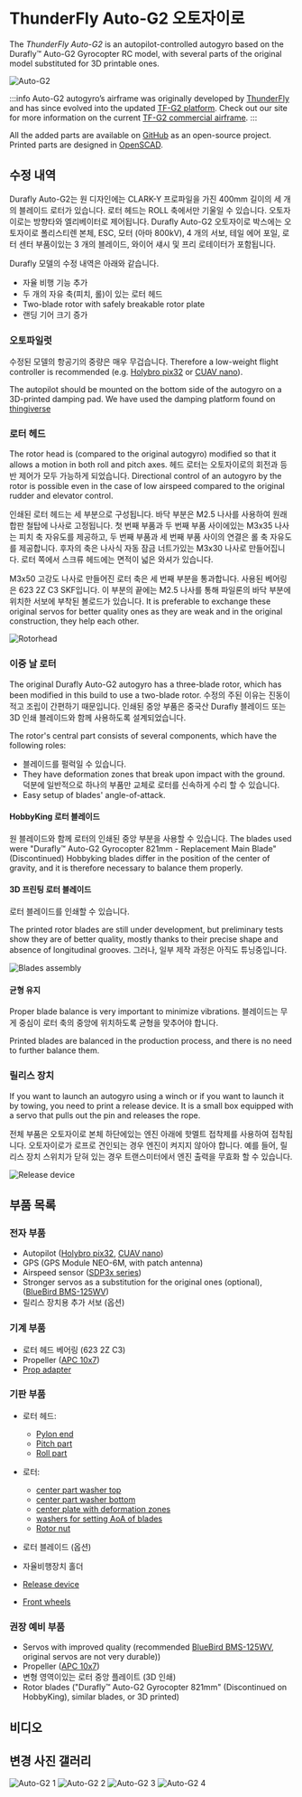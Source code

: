 # ThunderFly Auto-G2 오토자이로

The _ThunderFly Auto-G2_ is an autopilot-controlled autogyro based on the&#x20;
Durafly™ Auto-G2 Gyrocopter RC model, with several parts of the original model substituted for 3D printable ones.

![Auto-G2](../../assets/airframes/autogyro/auto-g2/autog2_title.jpg)

:::info
Auto-G2 autogyro’s airframe was originally developed by [ThunderFly](https://www.thunderfly.cz/) and has since evolved into the updated [TF-G2 platform](https://docs.thunderfly.cz/instruments/TF-G2).
Check out our site for more information on the current [TF-G2 commercial airframe](https://www.thunderfly.cz/tf-g2.html).
:::

All the added parts are available on [GitHub](https://github.com/ThunderFly-aerospace/Auto-G2) as an open-source project.
Printed parts are designed in [OpenSCAD](https://openscad.org/).

## 수정 내역

Durafly Auto-G2는 원 디자인에는 CLARK-Y 프로파일을 가진 400mm 길이의 세 개의 블레이드 로터가 있습니다.
로터 헤드는 ROLL 축에서만 기울일 수 있습니다.
오토자이로는 방향타와 엘리베이터로 제어됩니다.
Durafly Auto-G2 오토자이로 박스에는 오토자이로 폴리스티렌 본체, ESC, 모터 (아마 800kV), 4 개의 서보, 테일 에어 포일, 로터 센터 부품이있는 3 개의 블레이드, 와이어 섀시 및 프리 로테이터가 포함됩니다.

Durafly 모델의 수정 내역은 아래와 같습니다.

- 자율 비행 기능 추가
- 두 개의 자유 축(피치, 롤)이 있는 로터 헤드
- Two-blade rotor with safely breakable rotor plate
- 랜딩 기어 크기 증가

### 오토파일럿

수정된 모델의 항공기의 중량은 매우 무겁습니다.
Therefore a low-weight flight controller is recommended (e.g. [Holybro pix32](../flight_controller/holybro_pix32.md) or [CUAV nano](../flight_controller/cuav_v5_nano.md)).

The autopilot should be mounted on the bottom side of the autogyro on a 3D-printed damping pad.
We have used the damping platform found on [thingiverse](https://www.thingiverse.com/thing:160655)

### 로터 헤드

The rotor head is (compared to the original autogyro) modified so that it allows a motion in both roll and pitch axes.
헤드 로터는 오토자이로의 회전과 등반 제어가 모두 가능하게 되었습니다.
Directional control of an autogyro by the rotor is possible even in the case of low airspeed compared to the original rudder and elevator control.

인쇄된 로터 헤드는 세 부분으로 구성됩니다.
바닥 부분은 M2.5 나사를 사용하여 원래 합판 철탑에 나사로 고정됩니다.
첫 번째 부품과 두 번째 부품 사이에있는 M3x35 나사는 피치 축 자유도를 제공하고, 두 번째 부품과 세 번째 부품 사이의 연결은 롤 축 자유도를 제공합니다.
후자의 축은 나사식 자동 잠금 너트가있는 M3x30 나사로 만들어집니다.
로터 쪽에서 스크류 헤드에는 면적이 넓은 와셔가 있습니다.

M3x50 고강도 나사로 만들어진 로터 축은 세 번째 부분을 통과합니다.
사용된 베어링은 623 2Z C3 SKF입니다.
이 부분의 끝에는 M2.5 나사를 통해 파일론의 바닥 부분에 위치한 서보에 부착된 볼로드가 있습니다.
It is preferable to exchange these original servos for better quality ones as they are weak and in the original construction, they help each other.

![Rotorhead](../../assets/airframes/autogyro/auto-g2/modif_rh.png)

### 이중 날 로터

The original Durafly Auto-G2 autogyro has a three-blade rotor, which has been modified in this build to use a two-blade rotor.
수정의 주된 이유는 진동이 적고 조립이 간편하기 때문입니다.
인쇄된 중앙 부품은 중국산 Durafly 블레이드 또는 3D 인쇄 블레이드와 함께 사용하도록 설계되었습니다.

The rotor's central part consists of several components, which have the following roles:

- 블레이드를 펄럭일 수 있습니다.
- They have deformation zones that break upon impact with the ground.
  덕분에 일반적으로 하나의 부품만 교체로 로터를 신속하게 수리 할 수 있습니다.
- Easy setup of blades' angle-of-attack.

#### HobbyKing 로터 블레이드

원 블레이드와 함께 로터의 인쇄된 중앙 부분을 사용할 수 있습니다.
The blades used were "Durafly™ Auto-G2 Gyrocopter 821mm - Replacement Main Blade" (Discontinued)
Hobbyking blades differ in the position of the center of gravity, and it is therefore necessary to balance them properly.

#### 3D 프린팅 로터 블레이드

로터 블레이드를 인쇄할 수 있습니다.

The printed rotor blades are still under development, but preliminary tests show they are of better quality, mostly thanks to their precise shape and absence of longitudinal grooves.
그러나, 일부 제작 과정은 아직도 튜닝중입니다.

![Blades assembly](../../assets/airframes/autogyro/auto-g2/modif_blade.png)

#### 균형 유지

Proper blade balance is very important to minimize vibrations.
블레이드는 무게 중심이 로터 축의 중앙에 위치하도록 균형을 맞추어야 합니다.

Printed blades are balanced in the production process, and there is no need to further balance them.

### 릴리스 장치

If you want to launch an autogyro using a winch or if you want to launch it by towing, you need to print a release device.
It is a small box equipped with a servo that pulls out the pin and releases the rope.

전체 부품은 오토자이로 본체 하단에있는 엔진 아래에 핫멜트 접착제를 사용하여 접착됩니다.
오토자이로가 로프로 견인되는 경우 엔진이 켜지지 않아야 합니다.
예를 들어, 릴리스 장치 스위치가 닫혀 있는 경우 트랜스미터에서 엔진 출력을 무효화 할 수 있습니다.

![Release device](../../assets/airframes/autogyro/auto-g2/modif_release.png)

## 부품 목록

### 전자 부품

- Autopilot ([Holybro pix32](../flight_controller/holybro_pix32.md), [CUAV nano](../flight_controller/cuav_v5_nano.md))
- GPS (GPS Module NEO-6M, with patch antenna)
- Airspeed sensor ([SDP3x series](https://sensirion.com/products/catalog?categories=differential-pressure&series=SDP3x&page=1&page_size=12))
- Stronger servos as a substitution for the original ones (optional), ([BlueBird BMS-125WV](https://www.blue-bird-model.com/products_detail/411.htm))
- 릴리스 장치용 추가 서보 (옵션)

### 기계 부품

- 로터 헤드 베어링 (623 2Z C3)
- Propeller ([APC 10x7](https://www.apcprop.com/product/10x7e/))
- [Prop adapter](https://mpjet.com/shop/gb/prop-adapters/184-collet-prop-adapter-19-mm-4-mm-shaft-m629-standard.html)

### 기판 부품

- 로터 헤드:
  - [Pylon end](https://github.com/ThunderFly-aerospace/Auto-G2/blob/master/CAD/stl/111_1001.stl)
  - [Pitch part](https://github.com/ThunderFly-aerospace/Auto-G2/blob/master/CAD/stl/111_1002.stl)
  - [Roll part](https://github.com/ThunderFly-aerospace/Auto-G2/blob/master/CAD/stl/111_1003.stl)

- 로터:
  - [center part washer top](https://github.com/ThunderFly-aerospace/Auto-G2/blob/master/CAD/stl/111_1008.stl)
  - [center part washer bottom](https://github.com/ThunderFly-aerospace/Auto-G2/blob/master/CAD/stl/111_1004.stl)
  - [center plate with deformation zones](https://github.com/ThunderFly-aerospace/Auto-G2/blob/master/CAD/stl/888_1001.stl)
  - [washers for setting AoA of blades](https://github.com/ThunderFly-aerospace/Auto-G2/blob/master/CAD/stl/111_1005.stl)
  - [Rotor nut](https://github.com/ThunderFly-aerospace/Auto-G2/blob/master/CAD/stl/888_1002.stl)

- 로터 블레이드 (옵션)

- 자율비행장치 홀더

- [Release device](https://github.com/ThunderFly-aerospace/Auto-G2/blob/master/CAD/stl/888_1010.stl)

- [Front wheels](https://github.com/ThunderFly-aerospace/Auto-G2/blob/master/CAD/stl/888_1011.stl)

### 권장 예비 부품

- Servos with improved quality (recommended [BlueBird BMS-125WV](https://www.blue-bird-model.com/products_detail/411.htm), original servos are not very durable))
- Propeller ([APC 10x7](https://www.apcprop.com/product/10x7e/))
- 변형 영역이있는 로터 중앙 플레이트 (3D 인쇄)
- Rotor blades ("Durafly™ Auto-G2 Gyrocopter 821mm" (Discontinued on HobbyKing), similar blades, or 3D printed)

## 비디오

<lite-youtube videoid="YhXXSWz5wWs" title="[ThunderFly] 3D printed autogyro rotor"/>

## 변경 사진 갤러리

![Auto-G2 1](../../assets/airframes/autogyro/auto-g2/autog2_1.jpg)
![Auto-G2 2](../../assets/airframes/autogyro/auto-g2/autog2_2.jpg)
![Auto-G2 3](../../assets/airframes/autogyro/auto-g2/autog2_3.jpg)
![Auto-G2 4](../../assets/airframes/autogyro/auto-g2/autog2_4.jpg)
